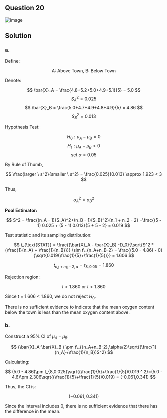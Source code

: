## Question 20

![image](https://github.com/user-attachments/assets/9e1ed4f1-a629-44eb-99c6-e12677734749)

## Solution

### a.

Define:

$$
\text{A: Above Town, B: Below Town}
$$

Denote:

$$
\bar{X}_A = \frac{4.8+5.2+5.0+4.9+5.1}{5} = 5.0
$$
$$
{S_A}^2=0.025
$$
$$
\bar{X}_B = \frac{5.0+4.7+4.9+4.8+4.9}{5} = 4.86
$$
$$
{S_B}^2=0.013
$$

Hypothesis Test:

$$
H_0: \mu_A-\mu_B = 0
$$
$$
H_1:\mu_A - \mu_B >0
$$
$$
\text{set } \alpha = 0.05
$$

By Rule of Thumb, 

$$
\frac{larger \ s^2}{smaller \ s^2} = \frac{0.025}{0.013} \approx 1.923 < 3
$$

Thus,

$$
{\sigma_A}^2 = {\sigma_B}^2
$$

**Pool Estimator:**

$$
S^2 = \frac{(n_A - 1){S_A}^2+(n_B - 1){S_B}^2}{n_1 + n_2 - 2} =\frac{(5 - 1) 0.025 + (5 - 1) 0.013}{5 + 5 - 2} = 0.019
$$

Test statistic and its sampling distribution:

$$
t_{\text{STAT}} = \frac{(\bar{X}_A - \bar{X}_B) -D_0}{\sqrt{S^2 * (\frac{1}{n_A} + \frac{1}{n_B}})} \sim t\_{n_A+n_B-2} = \frac{(5.0 - 4.86) - 0}{\sqrt{0.019(\frac{1}{5}+\frac{1}{5})}} = 1.606
$$

$$
t_{{n_A + n_B - 2},\alpha} = t_{8,0.05} = 1.860
$$

Rejection region:

$$
t > 1.860 \text{ or } t < 1.860
$$

Since t = 1.606 < 1.860, we do not reject $H_0$.

There is no sufficient evidence to indicate that the mean oxygen content below the town is less than the mean oxygen content above.

### b.
Construct a 95% CI of $\mu_A -\mu_B$:

$$
(\bar{X}_A-\bar{X}_B ) \pm t\_{{n_A+n_B-2},\alpha/2}\sqrt{(\frac{1}{n_A}+\frac{1}{n_B})S^2}
$$

Calculating:

$$
(5.0 - 4.86)\pm t_{8,0.025}\sqrt{(\frac{1}{5}+\frac{1}{5})0.019 ^ 2}=(5.0 - 4.6)\pm 2.306\sqrt{(\frac{1}{5}+\frac{1}{5})0.019} = (-0.061,0.341)
$$

Thus, the CI is:

$$
(-0.061,0.341)
$$

Since the interval includes 0, there is no sufficient evidence that there has the difference in the mean.
